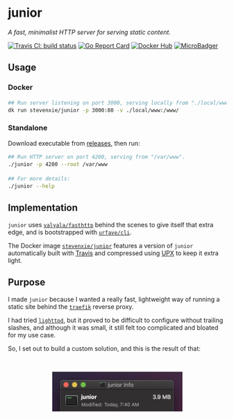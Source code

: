 # junior

_A fast, minimalist HTTP server for serving static content._

[![Travis CI: build status][travis-img]][travis]
[![Go Report Card][grc-img]][grc]
[![Docker Hub][docker-img]][docker]
[![MicroBadger][mb-img]][mb]

## Usage

### Docker

```bash
## Run server listening on port 3000, serving locally from "./local/www".
dk run stevenxie/junior -p 3000:80 -v ./local/www:/www/
```

### Standalone

Download executable from
[releases](https://github.com/steven-xie/junior/releases), then run:

```bash
## Run HTTP server on port 4200, serving from "/var/www".
./junior -p 4200 --root /var/www

## For more details:
./junior --help
```

## Implementation

`junior` uses [`valyala/fasthttp`](https://github.com/valyala/fasthttp) behind
the scenes to give itself that extra edge, and is bootstrapped with
[`urfave/cli`](https://github.com/urfave/cli).

The Docker image [`stevenxie/junior`][docker] features a version of `junior`
automatically built with [Travis](https://travis-ci.com) and compressed using
[UPX](https://upx.github.io) to keep it extra light.

## Purpose

I made `junior` because I wanted a really fast, lightweight way of running
a static site behind the [`traefik`](https://traefik.io) reverse proxy.

I had tried [`lighttpd`](https://www.lighttpd.net), but it proved to be
difficult to configure without trailing slashes, and although it was small, it
still felt too complicated and bloated for my use case.

So, I set out to build a custom solution, and this is the result of that:

<br />
<p align="center">
  <img src="./assets/screenshot.png" width="300px">
</p>

[travis]: https://travis-ci.com/steven-xie/junior
[travis-img]: https://travis-ci.com/steven-xie/junior.svg?branch=master
[grc]: https://goreportcard.com/report/github.com/steven-xie/junior
[grc-img]: https://goreportcard.com/badge/github.com/steven-xie/junior
[mb]: https://microbadger.com/images/stevenxie/junior
[mb-img]: https://images.microbadger.com/badges/image/stevenxie/junior.svg
[docker]: https://hub.docker.com/r/stevenxie/junior
[docker-img]: https://img.shields.io/docker/pulls/stevenxie/junior.svg
